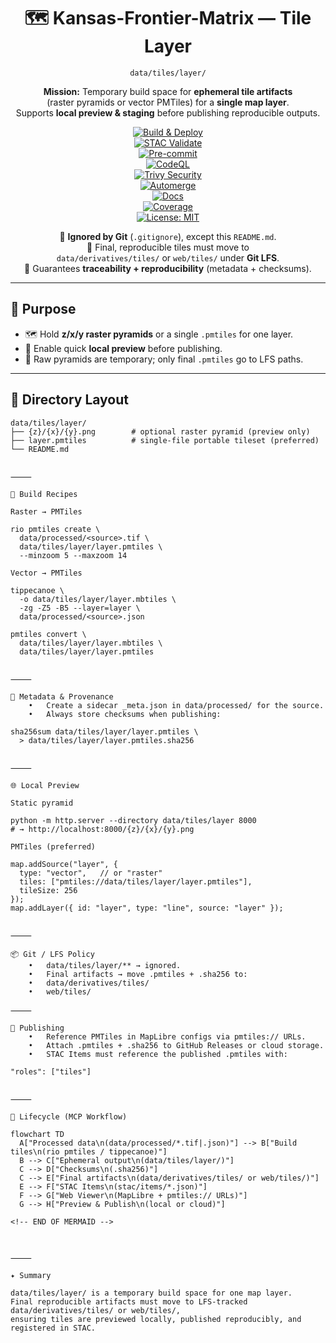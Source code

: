 <div align="center">

# 🗺️ Kansas-Frontier-Matrix — Tile Layer  
`data/tiles/layer/`

**Mission:** Temporary build space for **ephemeral tile artifacts**  
(raster pyramids or vector PMTiles) for a **single map layer**.  
Supports **local preview & staging** before publishing reproducible outputs.  

[![Build & Deploy](https://github.com/bartytime4life/Kansas-Frontier-Matrix/actions/workflows/site.yml/badge.svg)](../../../.github/workflows/site.yml)  
[![STAC Validate](https://github.com/bartytime4life/Kansas-Frontier-Matrix/actions/workflows/stac-validate.yml/badge.svg)](../../../.github/workflows/stac-validate.yml)  
[![Pre-commit](https://github.com/bartytime4life/Kansas-Frontier-Matrix/actions/workflows/pre-commit.yml/badge.svg)](../../../.pre-commit-config.yaml)  
[![CodeQL](https://github.com/bartytime4life/Kansas-Frontier-Matrix/actions/workflows/codeql.yml/badge.svg)](../../../.github/workflows/codeql.yml)  
[![Trivy Security](https://github.com/bartytime4life/Kansas-Frontier-Matrix/actions/workflows/trivy.yml/badge.svg)](../../../.github/workflows/trivy.yml)  
[![Automerge](https://github.com/bartytime4life/Kansas-Frontier-Matrix/actions/workflows/automerge.yml/badge.svg)](../../../.github/workflows/automerge.yml)  
[![Docs](https://github.com/bartytime4life/Kansas-Frontier-Matrix/actions/workflows/docs.yml/badge.svg)](../../../.github/workflows/docs.yml)  
[![Coverage](https://img.shields.io/codecov/c/github/bartytime4life/Kansas-Frontier-Matrix)](https://app.codecov.io/gh/bartytime4life/Kansas-Frontier-Matrix)  
[![License: MIT](https://img.shields.io/badge/License-MIT-green.svg)](../../../LICENSE)  

📌 **Ignored by Git** (`.gitignore`), except this `README.md`.  
📌 Final, reproducible tiles must move to  
`data/derivatives/tiles/` or `web/tiles/` under **Git LFS**.  
📌 Guarantees **traceability + reproducibility** (metadata + checksums).  

</div>

---

## 🎯 Purpose

- 🗺️ Hold **z/x/y raster pyramids** or a single `.pmtiles` for one layer.  
- 🔄 Enable quick **local preview** before publishing.  
- 🚫 Raw pyramids are temporary; only final `.pmtiles` go to LFS paths.  

---

## 📂 Directory Layout

```text
data/tiles/layer/
├── {z}/{x}/{y}.png        # optional raster pyramid (preview only)
├── layer.pmtiles          # single-file portable tileset (preferred)
└── README.md


⸻

🔧 Build Recipes

Raster → PMTiles

rio pmtiles create \
  data/processed/<source>.tif \
  data/tiles/layer/layer.pmtiles \
  --minzoom 5 --maxzoom 14

Vector → PMTiles

tippecanoe \
  -o data/tiles/layer/layer.mbtiles \
  -zg -Z5 -B5 --layer=layer \
  data/processed/<source>.json

pmtiles convert \
  data/tiles/layer/layer.mbtiles \
  data/tiles/layer/layer.pmtiles


⸻

🧾 Metadata & Provenance
	•	Create a sidecar _meta.json in data/processed/ for the source.
	•	Always store checksums when publishing:

sha256sum data/tiles/layer/layer.pmtiles \
  > data/tiles/layer/layer.pmtiles.sha256


⸻

🌐 Local Preview

Static pyramid

python -m http.server --directory data/tiles/layer 8000
# → http://localhost:8000/{z}/{x}/{y}.png

PMTiles (preferred)

map.addSource("layer", {
  type: "vector",   // or "raster"
  tiles: ["pmtiles://data/tiles/layer/layer.pmtiles"],
  tileSize: 256
});
map.addLayer({ id: "layer", type: "line", source: "layer" });


⸻

📦 Git / LFS Policy
	•	data/tiles/layer/** → ignored.
	•	Final artifacts → move .pmtiles + .sha256 to:
	•	data/derivatives/tiles/
	•	web/tiles/

⸻

🚀 Publishing
	•	Reference PMTiles in MapLibre configs via pmtiles:// URLs.
	•	Attach .pmtiles + .sha256 to GitHub Releases or cloud storage.
	•	STAC Items must reference the published .pmtiles with:

"roles": ["tiles"]


⸻

🔄 Lifecycle (MCP Workflow)

flowchart TD
  A["Processed data\n(data/processed/*.tif|.json)"] --> B["Build tiles\n(rio pmtiles / tippecanoe)"]
  B --> C["Ephemeral output\n(data/tiles/layer/)"]
  C --> D["Checksums\n(.sha256)"]
  C --> E["Final artifacts\n(data/derivatives/tiles/ or web/tiles/)"]
  E --> F["STAC Items\n(stac/items/*.json)"]
  F --> G["Web Viewer\n(MapLibre + pmtiles:// URLs)"]
  G --> H["Preview & Publish\n(local or cloud)"]

<!-- END OF MERMAID -->



⸻

✦ Summary

data/tiles/layer/ is a temporary build space for one map layer.
Final reproducible artifacts must move to LFS-tracked data/derivatives/tiles/ or web/tiles/,
ensuring tiles are previewed locally, published reproducibly, and registered in STAC.